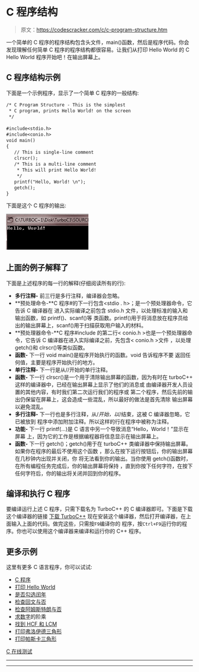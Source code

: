 # C 程序结构

> 原文：<https://codescracker.com/c/c-program-structure.htm>

一个简单的 C 程序的程序结构包含头文件，main()函数，然后是程序代码。你会发现理解任何简单 C 程序的程序结构都很容易。让我们从打印 Hello World 的 C Hello World 程序开始吧！在输出屏幕上。

## C 程序结构示例

下面是一个示例程序，显示了一个简单 C 程序的一般结构:

```
/* C Program Structure - This is the simplest
 * C program, prints Hello World! on the screen
 */

#include<stdio.h>
#include<conio.h>
void main()
{
   // This is single-line comment
   clrscr();
   /* This is a multi-line comment
    * This will print Hello World!
    */
   printf("Hello, World! \n");
   getch();
}
```

下面是这个 C 程序的输出:

![c program structure](img/9decb6d2d9c529844cba372d9898fcf2.png)

## 上面的例子解释了

下面是上述程序的每一行的解释(仔细阅读所有的行):

*   **多行注释-** 前三行是多行注释，编译器会忽略。
*   **预处理命令-**C 程序#的下一行包含<stdio . h>；是一个预处理器命令，它告诉 C 编译器在 进入实际编译之前包含 stdio.h 文件，以处理标准的输入和输出函数，如 printf()、scanf()等 类函数。printf()用于将消息放在程序员给出的输出屏幕上，scanf()用于扫描获取用户输入的材料。
*   **预处理器命令-**C 程序#include 的第二行< conio.h >也是一个预处理器命令，它告诉 C 编译器在进入实际编译之前，先包含< conio.h >文件 ，以处理 getch()和 clrscr()等类似函数。
*   **函数-** 下一行 void main()是程序开始执行的函数。void 告诉程序不要 返回任何值，主要是程序开始执行的地方。
*   **单行注释-** 下一行是从//开始的单行注释。
*   **函数-** 下一行 clrscr()是一个用于清除输出屏幕的函数，因为有时在 turboC++ 这样的编译器中，已经在输出屏幕上显示了他们的消息或 由编译器开发人员设置的其他内容，有时我们第二次运行我们的程序或 第二个程序，然后先前的输出仍保留在屏幕上，这会造成一些混乱，所以最好的做法是首先清除 输出屏幕以避免混乱。
*   **多行注释-** 下一行也是多行注释，从/*开始，以*/结束，这被 C 编译器忽略，它已被放到 程序中添加附加注释。所以这样的行在程序中被称为注释。
*   **功能-** 下一行 printf(...)是 C 语言中另一个导致消息“Hello，World！”显示在屏幕 上，因为它的工作是根据编程器将信息显示在输出屏幕上。
*   **函数-** 下一行 getch()；getch()用于在 turboC++ 类编译器中保持输出屏幕。如果你在程序的最后不使用这个函数 ，那么在按下运行按钮后，你的输出屏幕在几秒钟内出现并关闭，你 将无法看到你的输出。当你使用 getch()函数时，在所有编程任务完成后，你的输出屏幕将保持 ，直到你按下任何字符，在按下任何字符后，你的输出将关闭并回到你的程序。

## 编译和执行 C 程序

要编译运行上述 C 程序，只需下载名为 TurboC++ 的 C 编译器即可。下面是下载这个编译器的链接
[下载 TurboC++](http://liquidtelecom.dl.sourceforge.net/project/turbocforwindows-9/Turbo%20C%2B%2B%204.0%20Windows%207%20Windows%208%2064Bit%20Version.exe)
现在安装这个编译器，然后打开编译器，在上面输入上面的代码。做完这些，只需按`F9`编译你的 程序，按`Ctrl+F9`运行你的程序。你也可以使用这个编译器来编译和运行你的 C++ 程序。

## 更多示例

这里有更多 C 语言程序，你可以试试:

*   [C 程序](/c/program/c-programming-examples.htm)
*   [打印 Hello World](/c/program/c-program-print-hello-world.htm)
*   [是否勾选闰年](/c/program/c-program-check-leap-year.htm)
*   [检查回文与否](/c/program/c-program-palindrome-number.htm)
*   [检查阿姆斯特朗与否](/c/program/c-program-find-armstrong-number.htm)
*   [求数字](/c/program/c-program-find-factorial.htm)的阶乘
*   [找到 HCF 和 LCM](/c/program/c-program-find-hcf-lcm.htm)
*   [打印弗洛伊德三角形](/c/program/c-program-print-floyd-triangle.htm)
*   [打印帕斯卡三角形](/c/program/c-program-print-pascal-triangle.htm)

[C 在线测试](/exam/showtest.php?subid=2)

* * *

* * *